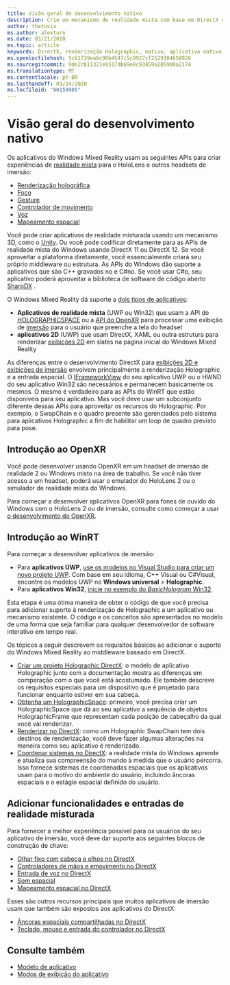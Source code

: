 ```yaml
---
title: Visão geral do desenvolvimento nativo
description: Crie um mecanismo de realidade mista com base em DirectX usando as APIs de realidade mista do Windows diretamente.
author: thetuvix
ms.author: alexturn
ms.date: 03/21/2018
ms.topic: article
keywords: DirectX, renderização Holographic, nativo, aplicativo nativo, WinRT, aplicativo WinRT, APIs de plataforma, mecanismo personalizado, middleware
ms.openlocfilehash: 5c61739ea6c90b4547c5c9927cf2129304650926
ms.sourcegitcommit: 9de2cb11321e6517db69e8c93459a205900a2174
ms.translationtype: MT
ms.contentlocale: pt-BR
ms.lasthandoff: 03/24/2020
ms.locfileid: "80159985"
---
```

# <a name="native-development-overview"></a>Visão geral do desenvolvimento nativo

Os aplicativos do Windows Mixed Reality usam as seguintes APIs para criar experiências de [realidade mista](mixed-reality.md) para o HoloLens e outros headsets de imersão:

 - [Renderização holográfica](rendering.md)
 - [Foco](gaze-and-commit.md)
 - [Gesture](gaze-and-commit.md#composite-gestures)
 - [Controlador de movimento](motion-controllers.md)
 - [Voz](voice-input.md)
 - [Mapeamento espacial](spatial-mapping.md)

Você pode criar aplicativos de realidade misturada usando um mecanismo 3D, como o [Unity](unity-development-overview.md). Ou você pode codificar diretamente para as APIs de realidade mista do Windows usando DirectX 11 ou DirectX 12. Se você aproveitar a plataforma diretamente, você essencialmente criará seu próprio middleware ou estrutura. As APIs do Windows dão suporte a aplicativos que são C++ gravados no e C#no. Se você usar C#o, seu aplicativo poderá aproveitar a biblioteca de software de código aberto [SharpDX](https://sharpdx.org/) .

O Windows Mixed Reality dá suporte a [dois tipos de aplicativos](app-views.md):
* **Aplicativos de realidade mista** (UWP ou Win32) que usam a API do [HOLOGRAPHICSPACE](getting-a-holographicspace.md) ou a [API do OpenXR](openxr.md) para processar uma exibição de [imersão](app-views.md) para o usuário que preenche a tela do headset
* **aplicativos 2D** (UWP) que usam DirectX, XAML ou outra estrutura para renderizar [exibições 2D](app-views.md#2d-views) em slates na página inicial do Windows Mixed Reality

As diferenças entre o desenvolvimento DirectX para [exibições 2D e exibições de imersão](app-views.md) envolvem principalmente a renderização Holographic e a entrada espacial. O [IFrameworkView](https://msdn.microsoft.com/library/windows/apps/windows.applicationmodel.core.iframeworkview.aspx) do seu aplicativo UWP ou o HWND do seu aplicativo Win32 são necessários e permanecem basicamente os mesmos. O mesmo é verdadeiro para as APIs do WinRT que estão disponíveis para seu aplicativo. Mas você deve usar um subconjunto diferente dessas APIs para aproveitar os recursos do Holographic. Por exemplo, o SwapChain e o quadro presente são gerenciados pelo sistema para aplicativos Holographic a fim de habilitar um loop de quadro previsto para pose.

## <a name="get-started-with-openxr"></a>Introdução ao OpenXR

Você pode desenvolver usando OpenXR em um headset de imersão de realidade 2 ou Windows misto na área de trabalho.  Se você não tiver acesso a um headset, poderá usar o emulador do HoloLens 2 ou o simulador de realidade mista do Windows.

Para começar a desenvolver aplicativos OpenXR para fones de ouvido do Windows com o HoloLens 2 ou de imersão, consulte como começar a usar [o desenvolvimento do OpenXR](openxr-getting-started.md).

## <a name="get-started-with-winrt"></a>Introdução ao WinRT

Para começar a desenvolver aplicativos de imersão:
* Para **aplicativos UWP**, [use os modelos no Visual Studio para criar um novo projeto UWP](creating-a-holographic-directx-project.md). Com base em seu idioma, C++ Visual ou C#Visual, encontre os modelos UWP no **Windows universal** > **Holographic**.
* Para **aplicativos Win32**, [inicie no exemplo do *BasicHologram* Win32](creating-a-holographic-directx-project.md#creating-a-win32-project).

Esta etapa é uma ótima maneira de obter o código de que você precisa para adicionar suporte à renderização de Holographic a um aplicativo ou mecanismo existente. O código e os conceitos são apresentados no modelo de uma forma que seja familiar para qualquer desenvolvedor de software interativo em tempo real.

Os tópicos a seguir descrevem os requisitos básicos ao adicionar o suporte do Windows Mixed Reality ao middleware baseado em DirectX.

* [Criar um projeto Holographic DirectX](creating-a-holographic-directx-project.md): o modelo de aplicativo Holographic junto com a documentação mostra as diferenças em comparação com o que você está acostumado. Ele também descreve os requisitos especiais para um dispositivo que é projetado para funcionar enquanto estiver em sua cabeça.
* [Obtenha um HolographicSpace](getting-a-holographicspace.md): primeiro, você precisa criar um HolographicSpace que dá ao seu aplicativo a sequência de objetos HolographicFrame que representam cada posição de cabeçalho da qual você vai renderizar.
* [Renderizar no DirectX](rendering-in-directx.md): como um Holographic SwapChain tem dois destinos de renderização, você deve fazer algumas alterações na maneira como seu aplicativo é renderizado.
* [Coordenar sistemas no DirectX](coordinate-systems-in-directx.md): a realidade mista do Windows aprende e atualiza sua compreensão do mundo à medida que o usuário percorra. Isso fornece sistemas de coordenadas espaciais que os aplicativos usam para o motivo do ambiente do usuário, incluindo âncoras espaciais e o estágio espacial definido do usuário.

## <a name="add-mixed-reality-capabilities-and-inputs"></a>Adicionar funcionalidades e entradas de realidade misturada

Para fornecer a melhor experiência possível para os usuários do seu aplicativo de imersão, você deve dar suporte aos seguintes blocos de construção de chave:

* [Olhar fixo com cabeça e olhos no DirectX](gaze-in-directx.md)
* [Controladores de mãos e emovimento no DirectX](hands-and-motion-controllers-in-directx.md)
* [Entrada de voz no DirectX](voice-input-in-directx.md)
* [Som espacial](https://docs.microsoft.com/windows/win32/coreaudio/spatial-sound)
* [Mapeamento espacial no DirectX](spatial-mapping-in-directx.md)

Esses são outros recursos principais que muitos aplicativos de imersão usam que também são expostos aos aplicativos do DirectX:

* [Âncoras espaciais compartilhadas no DirectX](shared-spatial-anchors-in-directx.md)
* [Teclado, mouse e entrada do controlador no DirectX](keyboard-mouse-and-controller-input-in-directx.md)

## <a name="see-also"></a>Consulte também
* [Modelo de aplicativo](app-model.md)
* [Modos de exibição do aplicativo](app-views.md)
